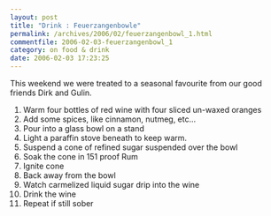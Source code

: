 ```yaml
---
layout: post
title: "Drink : Feuerzangenbowle"
permalink: /archives/2006/02/feuerzangenbowl_1.html
commentfile: 2006-02-03-feuerzangenbowl_1
category: on food & drink
date: 2006-02-03 17:23:25
---
```


This weekend we were treated to a seasonal favourite from our good friends Dirk and Gulin.

1.  Warm four bottles of red wine with four sliced un-waxed oranges
2.  Add some spices, like cinnamon, nutmeg, etc...
3.  Pour into a glass bowl on a stand
4.  Light a paraffin stove beneath to keep warm.
5.  Suspend a cone of refined sugar suspended over the bowl
6.  Soak the cone in 151 proof Rum
7.  Ignite cone
8.  Back away from the bowl
9.  Watch carmelized liquid sugar drip into the wine
10. Drink the wine
11. Repeat if still sober
